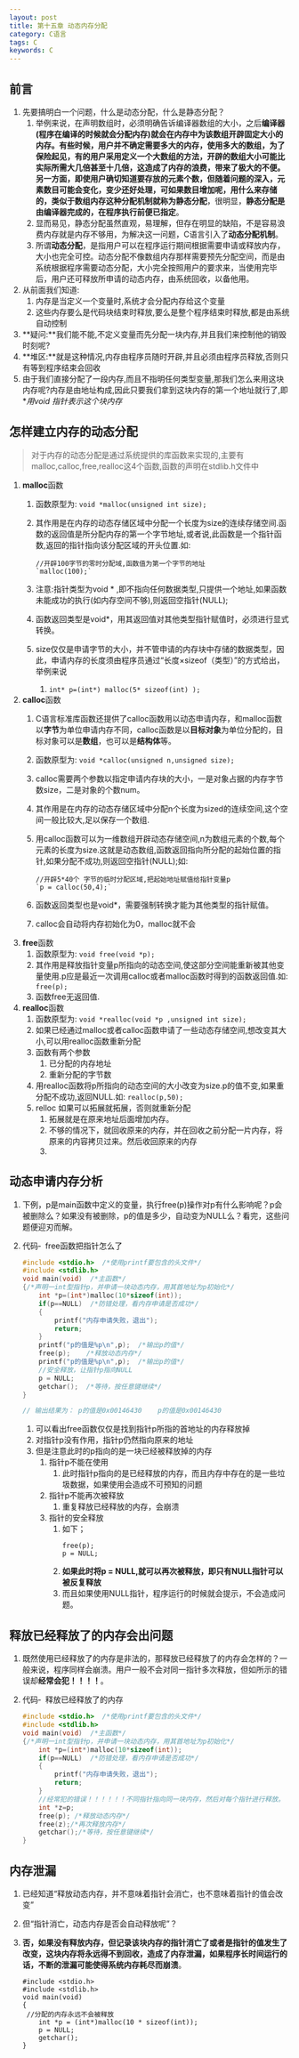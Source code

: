 ```yaml
---
layout: post
title: 第十五章 动态内存分配
category: C语言
tags: C
keywords: C
---
```


## 前言
1. 先要搞明白一个问题，什么是动态分配，什么是静态分配？
    1. 举例来说，在声明数组时，必须明确告诉编译器数组的大小，之后**编译器(程序在编译的时候就会分配内存)**就会在内存中为该数组开辟固定大小的内存。有些时候，用户并不确定需要多大的内存，使用多大的数组，为了保险起见，有的用户采用定义一个大数组的方法，开辟的数组大小可能比实际所需大几倍甚至十几倍，这造成了内存的浪费，带来了极大的不便。另一方面，即使用户确切知道要存放的元素个数，但随着问题的深入，元素数目可能会变化，变少还好处理，可如果数目增加呢，用什么来存储的，类似于数组内存这种分配机制就称为**静态分配**，很明显，**静态分配是由编译器完成的，在程序执行前便已指定**。
    2. 显而易见，静态分配虽然直观，易理解，但存在明显的缺陷，不是容易浪费内存就是内存不够用，为解决这一问题，C语言引入了**动态分配机制**。
    3. 所谓**动态分配**，是指用户可以在程序运行期间根据需要申请或释放内存，大小也完全可控。动态分配不像数组内存那样需要预先分配空间，而是由系统根据程序需要动态分配，大小完全按照用户的要求来，当使用完毕后，用户还可释放所申请的动态内存，由系统回收，以备他用。
2. 从前面我们知道:    
    1. 内存是当定义一个变量时,系统才会分配内存给这个变量
    2. 这些内存要么是代码块结束时释放,要么是整个程序结束时释放,都是由系统自动控制    
3. **疑问:**我们能不能,不定义变量而先分配一块内存,并且我们来控制他的销毁时刻呢?  
4. **堆区:**就是这种情况,内存由程序员随时开辟,并且必须由程序员释放,否则只有等到程序结束会回收   
5. 由于我们直接分配了一段内存,而且不指明任何类型变量,那我们怎么来用这块内存呢?内存是由地址构成,因此只要我们拿到这块内存的第一个地址就行了,即**用void *指针表示这个块内存** 
   
## 怎样建立内存的动态分配  
> 对于内存的动态分配是通过系统提供的库函数来实现的,主要有malloc,calloc,free,realloc这4个函数,函数的声明在stdlib.h文件中

1. **malloc**函数     
    1. 函数原型为:  `void *malloc(unsigned int size);`  
    2. 其作用是在内存的动态存储区域中分配一个长度为size的连续存储空间.函数的返回值是所分配内存的第一个字节地址,或者说,此函数是一个指针函数,返回的指针指向该分配区域的开头位置.如:  
        
        ```
        //开辟100字节的零时分配域,函数值为第一个字节的地址    
        `malloc(100);`  
        ```
    3. 注意:指针类型为void * ,即不指向任何数据类型,只提供一个地址,如果函数未能成功的执行(如内存空间不够),则返回空指针(NULL);
    4. 函数返回类型是void*，用其返回值对其他类型指针赋值时，必须进行显式转换。
    5. size仅仅是申请字节的大小，并不管申请的内存块中存储的数据类型，因此，申请内存的长度须由程序员通过“长度×sizeof（类型）”的方式给出，举例来说
        1. `int* p=(int*) malloc(5* sizeof(int) ); `
2. **calloc**函数
    1. C语言标准库函数还提供了calloc函数用以动态申请内存，和malloc函数以**字节**为单位申请内存不同，calloc函数是以**目标对象**为单位分配的，目标对象可以是**数组**，也可以是**结构体**等。   
    2. 函数原型为: `void *calloc(unsigned n,unsigned size);` 
    3.  calloc需要两个参数以指定申请内存块的大小，一是对象占据的内存字节数size，二是对象的个数num。  
    4. 其作用是在内存的动态存储区域中分配n个长度为sized的连续空间,这个空间一般比较大,足以保存一个数组.    
    5. 用calloc函数可以为一维数组开辟动态存储空间,n为数组元素的个数,每个元素的长度为size.这就是动态数组,函数返回指向所分配的起始位置的指针,如果分配不成功,则返回空指针(NULL);如:   
        
        ```
        //开辟5*40个 字节的临时分配区域,把起始地址赋值给指针变量p   
        `p = calloc(50,4);` 
        ``` 
    5. 函数返回类型也是void*，需要强制转换才能为其他类型的指针赋值。
    6. calloc会自动将内存初始化为0，malloc就不会 
3. **free**函数     
    1. 函数原型为:  `void free(void *p);`    
    2. 其作用是释放指针变量p所指向的动态空间,使这部分空间能重新被其他变量使用.p应是最近一次调用calloc或者malloc函数时得到的函数返回值.如:  `free(p);`  
    3. 函数free无返回值. 
4. **realloc**函数  
    1. 函数原型为:  `void *realloc(void *p ,unsigned int size);`  
    2. 如果已经通过malloc或者calloc函数申请了一些动态存储空间,想改变其大小,可以用realloc函数重新分配
    3. 函数有两个参数
        1. 已分配的内存地址
        2. 重新分配的字节数   
    4. 用realloc函数将p所指向的动态空间的大小改变为size.p的值不变,如果重分配不成功,返回NULL.如: `realloc(p,50);`  
    5. relloc 如果可以拓展就拓展，否则就重新分配
        1. 拓展就是在原来地址后面增加内存。
        2. 不够的情况下，就回收原来的内存，并在回收之前分配一片内存，将原来的内容拷贝过来。然后收回原来的内存
        3. 
  

## 动态申请内存分析
1. 下例，p是main函数中定义的变量，执行free(p)操作对p有什么影响呢？p会被删除么？如果没有被删除，p的值是多少，自动变为NULL么？看完，这些问题便迎刃而解。
2. 代码‑  free函数把指针怎么了
    
    ```c
    #include <stdio.h>  /*使用printf要包含的头文件*/
    #include <stdlib.h>
    void main(void)  /*主函数*/
    {/*声明一int型指针p，并申请一块动态内存，用其首地址为p初始化*/
        int *p=(int*)malloc(10*sizeof(int));
        if(p==NULL)  /*防错处理，看内存申请是否成功*/
        {
            printf("内存申请失败，退出");
            return;
        }
        printf("p的值是%p\n",p);  /*输出p的值*/
        free(p);    /*释放动态内存*/
        printf("p的值是%p\n",p);  /*输出p的值*/
        //安全释放，让指针p指向NULL
        p = NULL;
        getchar();  /*等待，按任意键继续*/
    }
    
    // 输出结果为： p的值是0x00146430    p的值是0x00146430
    ```
    
    1. 可以看出free函数仅仅是找到指针p所指的首地址的内存释放掉
    2. 对指针p没有作用，指针p仍然指向原来的地址
    3. 但是注意此时的p指向的是一块已经被释放掉的内存
        1. 指针p不能在使用
            1. 此时指针p指向的是已经释放的内存，而且内存中存在的是一些垃圾数据，如果使用会造成不可预知的问题
        2. 指针p不能再次被释放
            1. 重复释放已经释放的内存，会崩溃
        3. 指针的安全释放
            1. 如下；
                ```
                free(p);
                p = NULL;
                ```
            2. **如果此时将p = NULL,就可以再次被释放，即只有NULL指针可以被反复释放**
            3. 而且如果使用NULL指针，程序运行的时候就会提示，不会造成问题。

## 释放已经释放了的内存会出问题 
1. 既然使用已经释放了的内存是非法的，那释放已经释放了的内存会怎样的？一般来说，程序同样会崩溃。用户一般不会对同一指针多次释放，但如所示的错误却**经常会犯！！！！**。
2. 代码‑  释放已经释放了的内存
    
    ```c
    #include <stdio.h>  /*使用printf要包含的头文件*/
    #include <stdlib.h>
    void main(void)  /*主函数*/
    {/*声明一int型指针p，并申请一块动态内存，用其首地址为p初始化*/
        int *p=(int*)malloc(10*sizeof(int));
        if(p==NULL)  /*防错处理，看内存申请是否成功*/
        {
            printf("内存申请失败，退出");
            return;
        }
        //经常犯的错误！！！！！！不同指针指向同一块内存，然后对每个指针进行释放。
        int *z=p;
        free(p); /*释放动态内存*/
        free(z);/*再次释放内存*/
        getchar();/*等待，按任意键继续*/
    }
    ```

## 内存泄漏 
1. 已经知道“释放动态内存，并不意味着指针会消亡，也不意味着指针的值会改变”
2. 但“指针消亡，动态内存是否会自动释放呢”？
3. **否，如果没有释放内存，但记录该块内存的指针消亡了或者是指针的值发生了改变，这块内存将永远得不到回收，造成了内存泄漏，如果程序长时间运行的话，不断的泄漏可能使得系统内存耗尽而崩溃**。
    
    ```
    #include <stdio.h>  
    #include <stdlib.h>
    void main(void)
    {
     //分配的内存永远不会被释放
    	int *p = (int*)malloc(10 * sizeof(int));
    	p = NULL;
    	getchar();
    }
    ```



